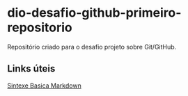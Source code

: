 # dio-desafio-github-primeiro-repositorio
Repositório criado para o desafio projeto sobre Git/GitHub. 

## Links úteis
[Sintexe Basica Markdown](https://www.markdownguide.org/basic-syntax/)
